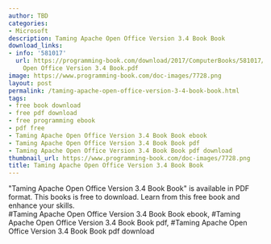 ```yaml
---
author: TBD
categories:
- Microsoft
description: Taming Apache Open Office Version 3.4 Book Book
download_links:
- info: '581017'
  url: https://programming-book.com/download/2017/ComputerBooks/581017/Taming Apache
    Open Office Version 3.4 Book.pdf
image: https://www.programming-book.com/doc-images/7728.png
layout: post
permalink: /taming-apache-open-office-version-3-4-book-book.html
tags:
- free book download
- free pdf download
- free programming ebook
- pdf free
- Taming Apache Open Office Version 3.4 Book Book ebook
- Taming Apache Open Office Version 3.4 Book Book pdf
- Taming Apache Open Office Version 3.4 Book Book pdf download
thumbnail_url: https://www.programming-book.com/doc-images/7728.png
title: Taming Apache Open Office Version 3.4 Book Book
---
```


 
<div class="item-desc text-justify">
  "Taming Apache Open Office Version 3.4 Book Book" is available in PDF format. This books is free to download. Learn from this free book and enhance your skills.
  <br>
  #Taming Apache Open Office Version 3.4 Book Book ebook, #Taming Apache Open Office Version 3.4 Book Book pdf, #Taming Apache Open Office Version 3.4 Book Book pdf download
</div>